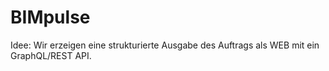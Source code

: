 # BIMpulse

Idee: Wir erzeigen eine strukturierte Ausgabe des Auftrags als WEB mit ein GraphQL/REST API.
